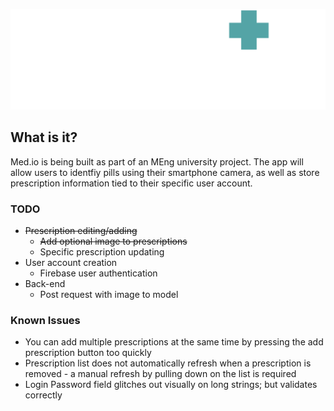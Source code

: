 ![alt text](./app/assets/medio_logo.png?raw=true)

## What is it?

Med.io is being built as part of an MEng university project. The app will allow users to identfiy pills using their smartphone camera, as well as store prescription information tied to their specific user account.

### TODO

+ ~~Prescription editing/adding~~
	+ ~~Add optional image to prescriptions~~
	+ Specific prescription updating
+ User account creation
	+ Firebase user authentication
+ Back-end
	+ Post request with image to model

### Known Issues

+ You can add multiple prescriptions at the same time by pressing the add prescription button too quickly
+ Prescription list does not automatically refresh when a prescription is removed - a manual refresh by pulling down on the list is required
+ Login Password field glitches out visually on long strings; but validates correctly
